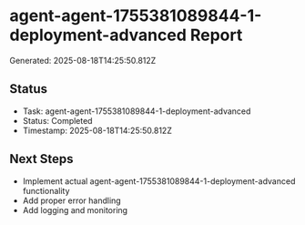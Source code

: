 # agent-agent-1755381089844-1-deployment-advanced Report

Generated: 2025-08-18T14:25:50.812Z

## Status
- Task: agent-agent-1755381089844-1-deployment-advanced
- Status: Completed
- Timestamp: 2025-08-18T14:25:50.812Z

## Next Steps
- Implement actual agent-agent-1755381089844-1-deployment-advanced functionality
- Add proper error handling
- Add logging and monitoring
